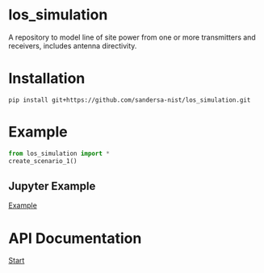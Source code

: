 # los_simulation
A repository to model line of site power from one or more transmitters and receivers, includes antenna directivity.

# Installation 
```shell
pip install git+https://github.com/sandersa-nist/los_simulation.git
```

# Example
```python
from los_simulation import *
create_scenario_1()
```
## Jupyter Example
[Example]()
# API Documentation
[Start](./documentation/index.html)

